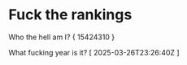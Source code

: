 # Fuck the rankings

Who the hell am I?
{ 15424310 }

What fucking year is it?
[ 2025-03-26T23:26:40Z ]
